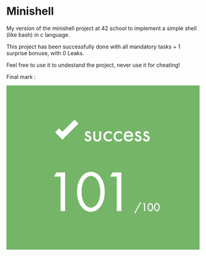# Minishell

My version of the minishell project at 42 school to implement a simple shell (like bash) in c language.

This project has been successfully done with all mandatory tasks + 1 surprise bonuse, with 0 Leaks.

Feel free to use it to undestand the project, never use it for cheating!

Final mark :

![alt text](https://github.com/EniddeallA/Minishell/blob/master/success.png)
